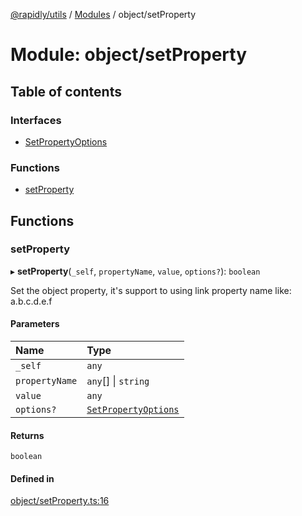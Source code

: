 [@rapidly/utils](../README.md) / [Modules](../modules.md) / object/setProperty

# Module: object/setProperty

## Table of contents

### Interfaces

- [SetPropertyOptions](../interfaces/object_setProperty.SetPropertyOptions.md)

### Functions

- [setProperty](object_setProperty.md#setproperty)

## Functions

### setProperty

▸ **setProperty**(`_self`, `propertyName`, `value`, `options?`): `boolean`

Set the object property, it's support to using link property name like: a.b.c.d.e.f

#### Parameters

| Name | Type |
| :------ | :------ |
| `_self` | `any` |
| `propertyName` | `any`[] \| `string` |
| `value` | `any` |
| `options?` | [`SetPropertyOptions`](../interfaces/object_setProperty.SetPropertyOptions.md) |

#### Returns

`boolean`

#### Defined in

[object/setProperty.ts:16](https://github.com/canguser/rapidly-utils/blob/4b3960b/main/object/setProperty.ts#L16)
